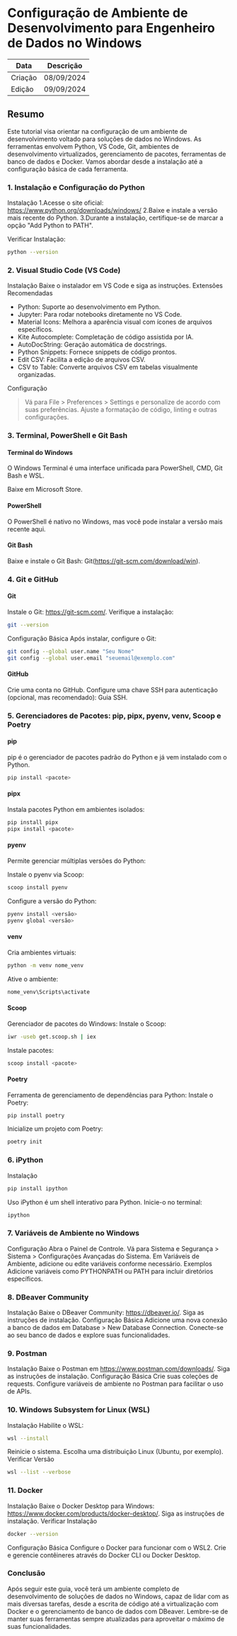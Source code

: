 # Configuração de Ambiente de Desenvolvimento para Engenheiro de Dados no Windows
| Data | Descrição |
| ----------- | ----------- |
| Criação | 08/09/2024 |
| Edição | 09/09/2024 |

## Resumo
Este tutorial visa orientar na configuração de um ambiente de desenvolvimento voltado para soluções de dados no Windows. As ferramentas envolvem Python, VS Code, Git, ambientes de desenvolvimento virtualizados, gerenciamento de pacotes, ferramentas de banco de dados e Docker. Vamos abordar desde a instalação até a configuração básica de cada ferramenta.

### 1. Instalação e Configuração do Python
Instalação
1.Acesse o site oficial: https://www.python.org/downloads/windows/
2.Baixe e instale a versão mais recente do Python.
3.Durante a instalação, certifique-se de marcar a opção "Add Python to PATH".

Verificar Instalação:
```bash
python --version
```
### 2. Visual Studio Code (VS Code)
Instalação
Baixe o instalador em VS Code e siga as instruções.
Extensões Recomendadas
 - Python: Suporte ao desenvolvimento em Python.
 - Jupyter: Para rodar notebooks diretamente no VS Code.
 - Material Icons: Melhora a aparência visual com ícones de arquivos específicos.
 - Kite Autocomplete: Completação de código assistida por IA.
 - AutoDocString: Geração automática de docstrings.
 - Python Snippets: Fornece snippets de código prontos.
 - Edit CSV: Facilita a edição de arquivos CSV.
 - CSV to Table: Converte arquivos CSV em tabelas visualmente organizadas.

Configuração
> Vá para File > Preferences > Settings e personalize de acordo com suas preferências. Ajuste a formatação de código, linting e outras configurações.

### 3. Terminal, PowerShell e Git Bash

#### Terminal do Windows
O Windows Terminal é uma interface unificada para PowerShell, CMD, Git Bash e WSL.

Baixe em Microsoft Store.
#### PowerShell
O PowerShell é nativo no Windows, mas você pode instalar a versão mais recente aqui.

#### Git Bash
Baixe e instale o Git Bash: Git(https://git-scm.com/download/win).

### 4. Git e GitHub
#### Git
Instale o Git: https://git-scm.com/.
Verifique a instalação:
```bash
git --version
```
Configuração Básica
Após instalar, configure o Git:
```bash
git config --global user.name "Seu Nome"
git config --global user.email "seuemail@exemplo.com"
```
#### GitHub
Crie uma conta no GitHub.
Configure uma chave SSH para autenticação (opcional, mas recomendado): Guia SSH.

### 5. Gerenciadores de Pacotes: pip, pipx, pyenv, venv, Scoop e Poetry

#### pip
pip é o gerenciador de pacotes padrão do Python e já vem instalado com o Python.
```bash
pip install <pacote>
```

#### pipx
Instala pacotes Python em ambientes isolados:

```bash
pip install pipx
pipx install <pacote>
```

#### pyenv
Permite gerenciar múltiplas versões do Python:

Instale o pyenv via Scoop:
```bash
scoop install pyenv
```
Configure a versão do Python:
```bash
pyenv install <versão>
pyenv global <versão>
```

#### venv
Cria ambientes virtuais:
```bash
python -m venv nome_venv
```
Ative o ambiente:
```bash
nome_venv\Scripts\activate
```
#### Scoop
Gerenciador de pacotes do Windows:
Instale o Scoop:
```bash
iwr -useb get.scoop.sh | iex
```
Instale pacotes:
```bash
scoop install <pacote>
```
#### Poetry
Ferramenta de gerenciamento de dependências para Python:
Instale o Poetry:
```bash
pip install poetry
```
Inicialize um projeto com Poetry:
```bash
poetry init
```

### 6. iPython
Instalação
```bash
pip install ipython
```
Uso
iPython é um shell interativo para Python. Inicie-o no terminal:
```bash
ipython
```

### 7. Variáveis de Ambiente no Windows
Configuração
Abra o Painel de Controle.
Vá para Sistema e Segurança > Sistema > Configurações Avançadas do Sistema.
Em Variáveis de Ambiente, adicione ou edite variáveis conforme necessário.
Exemplos
Adicione variáveis como PYTHONPATH ou PATH para incluir diretórios específicos.

### 8. DBeaver Community
Instalação
Baixe o DBeaver Community: https://dbeaver.io/.
Siga as instruções de instalação.
Configuração Básica
Adicione uma nova conexão a banco de dados em Database > New Database Connection.
Conecte-se ao seu banco de dados e explore suas funcionalidades.

### 9. Postman
Instalação
Baixe o Postman em https://www.postman.com/downloads/.
Siga as instruções de instalação.
Configuração Básica
Crie suas coleções de requests.
Configure variáveis de ambiente no Postman para facilitar o uso de APIs.
### 10. Windows Subsystem for Linux (WSL)
Instalação
Habilite o WSL:
```bash
wsl --install
```
Reinicie o sistema.
Escolha uma distribuição Linux (Ubuntu, por exemplo).
Verificar Versão
```bash
wsl --list --verbose
```
### 11. Docker
Instalação
Baixe o Docker Desktop para Windows: https://www.docker.com/products/docker-desktop/.
Siga as instruções de instalação.
Verificar Instalação
```bash
docker --version
```
Configuração Básica
Configure o Docker para funcionar com o WSL2.
Crie e gerencie contêineres através do Docker CLI ou Docker Desktop.

### Conclusão
Após seguir este guia, você terá um ambiente completo de desenvolvimento de soluções de dados no Windows, capaz de lidar com as mais diversas tarefas, desde a escrita de código até a virtualização com Docker e o gerenciamento de banco de dados com DBeaver. Lembre-se de manter suas ferramentas sempre atualizadas para aproveitar o máximo de suas funcionalidades.
